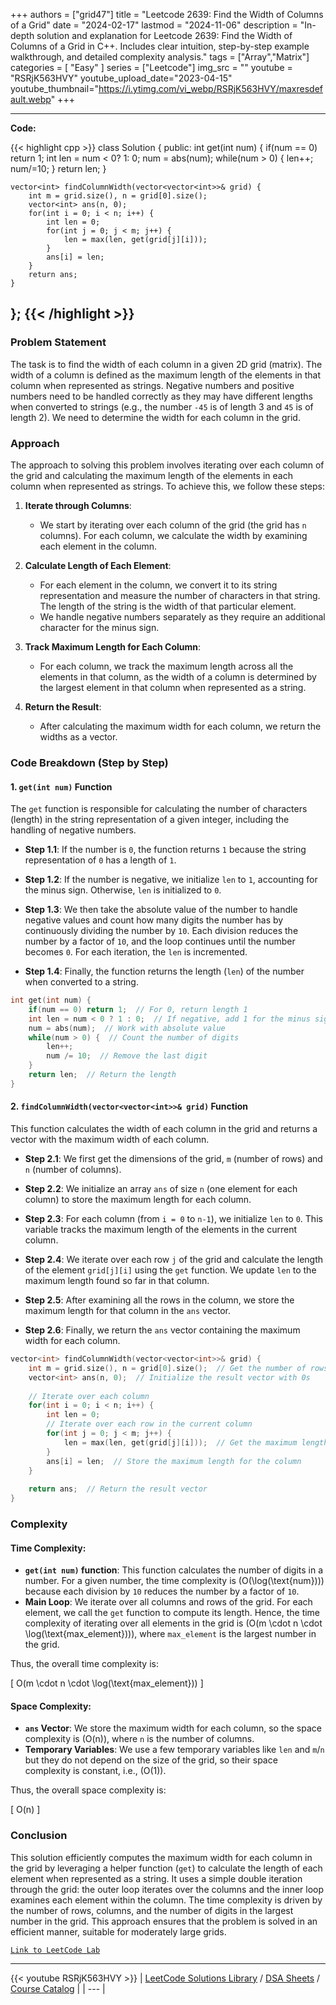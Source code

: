 
+++
authors = ["grid47"]
title = "Leetcode 2639: Find the Width of Columns of a Grid"
date = "2024-02-17"
lastmod = "2024-11-06"
description = "In-depth solution and explanation for Leetcode 2639: Find the Width of Columns of a Grid in C++. Includes clear intuition, step-by-step example walkthrough, and detailed complexity analysis."
tags = ["Array","Matrix"]
categories = [
    "Easy"
]
series = ["Leetcode"]
img_src = ""
youtube = "RSRjK563HVY"
youtube_upload_date="2023-04-15"
youtube_thumbnail="https://i.ytimg.com/vi_webp/RSRjK563HVY/maxresdefault.webp"
+++



---
**Code:**

{{< highlight cpp >}}
class Solution {
public:
    int get(int num) {
        if(num == 0) return 1;
        int len = num < 0? 1: 0;
        num = abs(num);
        while(num > 0) {
            len++;
            num/=10;
        }
        return len;
    }
    
    vector<int> findColumnWidth(vector<vector<int>>& grid) {
        int m = grid.size(), n = grid[0].size();
        vector<int> ans(n, 0);
        for(int i = 0; i < n; i++) {
            int len = 0;
            for(int j = 0; j < m; j++) {
                len = max(len, get(grid[j][i]));
            }
            ans[i] = len;
        }
        return ans;
    }
};
{{< /highlight >}}
---

### Problem Statement

The task is to find the width of each column in a given 2D grid (matrix). The width of a column is defined as the maximum length of the elements in that column when represented as strings. Negative numbers and positive numbers need to be handled correctly as they may have different lengths when converted to strings (e.g., the number `-45` is of length 3 and `45` is of length 2). We need to determine the width for each column in the grid.

### Approach

The approach to solving this problem involves iterating over each column of the grid and calculating the maximum length of the elements in each column when represented as strings. To achieve this, we follow these steps:

1. **Iterate through Columns**:
   - We start by iterating over each column of the grid (the grid has `n` columns). For each column, we calculate the width by examining each element in the column.
   
2. **Calculate Length of Each Element**:
   - For each element in the column, we convert it to its string representation and measure the number of characters in that string. The length of the string is the width of that particular element.
   - We handle negative numbers separately as they require an additional character for the minus sign.
   
3. **Track Maximum Length for Each Column**:
   - For each column, we track the maximum length across all the elements in that column, as the width of a column is determined by the largest element in that column when represented as a string.

4. **Return the Result**:
   - After calculating the maximum width for each column, we return the widths as a vector.

### Code Breakdown (Step by Step)

#### 1. `get(int num)` Function

The `get` function is responsible for calculating the number of characters (length) in the string representation of a given integer, including the handling of negative numbers.

- **Step 1.1**: If the number is `0`, the function returns `1` because the string representation of `0` has a length of `1`.
  
- **Step 1.2**: If the number is negative, we initialize `len` to `1`, accounting for the minus sign. Otherwise, `len` is initialized to `0`.

- **Step 1.3**: We then take the absolute value of the number to handle negative values and count how many digits the number has by continuously dividing the number by `10`. Each division reduces the number by a factor of `10`, and the loop continues until the number becomes `0`. For each iteration, the `len` is incremented.

- **Step 1.4**: Finally, the function returns the length (`len`) of the number when converted to a string.

```cpp
int get(int num) {
    if(num == 0) return 1;  // For 0, return length 1
    int len = num < 0 ? 1 : 0;  // If negative, add 1 for the minus sign
    num = abs(num);  // Work with absolute value
    while(num > 0) {  // Count the number of digits
        len++;
        num /= 10;  // Remove the last digit
    }
    return len;  // Return the length
}
```

#### 2. `findColumnWidth(vector<vector<int>>& grid)` Function

This function calculates the width of each column in the grid and returns a vector with the maximum width of each column.

- **Step 2.1**: We first get the dimensions of the grid, `m` (number of rows) and `n` (number of columns).
  
- **Step 2.2**: We initialize an array `ans` of size `n` (one element for each column) to store the maximum length for each column.

- **Step 2.3**: For each column (from `i = 0` to `n-1`), we initialize `len` to `0`. This variable tracks the maximum length of the elements in the current column.

- **Step 2.4**: We iterate over each row `j` of the grid and calculate the length of the element `grid[j][i]` using the `get` function. We update `len` to the maximum length found so far in that column.

- **Step 2.5**: After examining all the rows in the column, we store the maximum length for that column in the `ans` vector.

- **Step 2.6**: Finally, we return the `ans` vector containing the maximum width for each column.

```cpp
vector<int> findColumnWidth(vector<vector<int>>& grid) {
    int m = grid.size(), n = grid[0].size();  // Get the number of rows (m) and columns (n)
    vector<int> ans(n, 0);  // Initialize the result vector with 0s
    
    // Iterate over each column
    for(int i = 0; i < n; i++) {
        int len = 0;
        // Iterate over each row in the current column
        for(int j = 0; j < m; j++) {
            len = max(len, get(grid[j][i]));  // Get the maximum length in the current column
        }
        ans[i] = len;  // Store the maximum length for the column
    }
    
    return ans;  // Return the result vector
}
```

### Complexity

#### Time Complexity:
- **`get(int num)` function**: This function calculates the number of digits in a number. For a given number, the time complexity is \(O(\log(\text{num}))\) because each division by `10` reduces the number by a factor of `10`.
- **Main Loop**: We iterate over all columns and rows of the grid. For each element, we call the `get` function to compute its length. Hence, the time complexity of iterating over all elements in the grid is \(O(m \cdot n \cdot \log(\text{max\_element}))\), where `max_element` is the largest number in the grid.

Thus, the overall time complexity is:

\[
O(m \cdot n \cdot \log(\text{max\_element}))
\]

#### Space Complexity:
- **`ans` Vector**: We store the maximum width for each column, so the space complexity is \(O(n)\), where `n` is the number of columns.
- **Temporary Variables**: We use a few temporary variables like `len` and `m`/`n` but they do not depend on the size of the grid, so their space complexity is constant, i.e., \(O(1)\).

Thus, the overall space complexity is:

\[
O(n)
\]

### Conclusion

This solution efficiently computes the maximum width for each column in the grid by leveraging a helper function (`get`) to calculate the length of each element when represented as a string. It uses a simple double iteration through the grid: the outer loop iterates over the columns and the inner loop examines each element within the column. The time complexity is driven by the number of rows, columns, and the number of digits in the largest number in the grid. This approach ensures that the problem is solved in an efficient manner, suitable for moderately large grids.

[`Link to LeetCode Lab`](https://leetcode.com/problems/find-the-width-of-columns-of-a-grid/description/)

---
{{< youtube RSRjK563HVY >}}
| [LeetCode Solutions Library](https://grid47.xyz/leetcode/) / [DSA Sheets](https://grid47.xyz/sheets/) / [Course Catalog](https://grid47.xyz/courses/) |
| --- |
